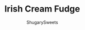 ---
layout: ../../layouts/MarkdownPostLayout.astro
title: Irish Cream Fudge
author: ShugarySweets
pubDate: 2022-06-03
description: "Irish Cream Fudge is an after dinner treat just for adults! This boozy fudge recipe combines Bailey&#x27;s and milk chocolate—the perfect finish to a meal! No candy thermometer needed!"
image_url: https://www.shugarysweets.com/wp-content/uploads/2015/03/irish-cream-fudge-facebook2.jpg
tags: ["Candy","American"]
calories: 85
protein: 1
carbohydrates: 12
fats: 4
fiber: 0
ingredients: ["2 cups Granulated Sugar","1/2 cup Heavy Whipping Cream","1/2 cup Unsalted Butter","1/4 cup Baileys Irish Cream","7 ounce jar Marshmallow Cream","12 ounces Milk Chocolate Chips"]
serves: 64
time: "4 hours 15 minutes"
prepTime: "10 minutes"
instructions: ["Line a 9inch square dish with parchment paper. Set aside.","In a large mixing bowl, add milk chocolate chips and marshmallow cream. Set aside.","In a large saucepan, combine sugar, butter, and cream. Heat over medium high heat, stirring constantly, until mixture begins to boil. Continue boiling for 3-4 minutes (at a rolling boil). Remove from heat and add Bailey's Irish Cream. Pour everything over chocolate chips and marshmallow cream.","Using an electric mixer, beat mixture until chocolate chips are melted and fudge is creamy (about 1-2 minutes).","Pour into prepared pan. Allow fudge to set for about 4 hours (or overnight) at room temperature."]
nutrition: ["85 calories","12 grams carbohydrates","7 milligrams cholesterol","4 grams fat","0 grams fiber","1 grams protein","2 grams saturated fat","8 milligrams sodium","11 grams sugar","0 grams trans fat","1 grams unsaturated fat"]
---